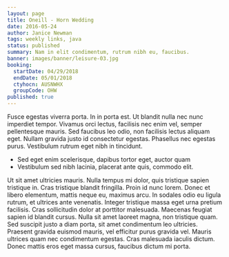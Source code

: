 ```yaml
---
layout: page
title: Oneill - Horn Wedding
date: 2016-05-24
author: Janice Newman
tags: weekly links, java
status: published
summary: Nam in elit condimentum, rutrum nibh eu, faucibus.
banner: images/banner/leisure-03.jpg
booking:
  startDate: 04/29/2018
  endDate: 05/01/2018
  ctyhocn: AUSNWHX
  groupCode: OHW
published: true
---
```

Fusce egestas viverra porta. In in porta est. Ut blandit nulla nec nunc imperdiet tempor. Vivamus orci lectus, facilisis nec enim vel, semper pellentesque mauris. Sed faucibus leo odio, non facilisis lectus aliquam eget. Nullam gravida justo id consectetur egestas. Phasellus nec egestas purus. Vestibulum rutrum eget nibh in tincidunt.

* Sed eget enim scelerisque, dapibus tortor eget, auctor quam
* Vestibulum sed nibh lacinia, placerat ante quis, commodo elit.

Ut sit amet ultricies mauris. Nulla tempus mi dolor, quis tristique sapien tristique in. Cras tristique blandit fringilla. Proin id nunc lorem. Donec et libero elementum, mattis neque eu, maximus arcu. In sodales odio eu ligula rutrum, et ultrices ante venenatis. Integer tristique massa eget urna pretium facilisis. Cras sollicitudin dolor at porttitor malesuada.
Maecenas feugiat sapien id blandit cursus. Nulla sit amet laoreet magna, non tristique quam. Sed suscipit justo a diam porta, sit amet condimentum leo ultricies. Praesent gravida euismod mauris, vel efficitur purus gravida vel. Mauris ultrices quam nec condimentum egestas. Cras malesuada iaculis dictum. Donec mattis eros eget massa cursus, faucibus dictum mi porta.
